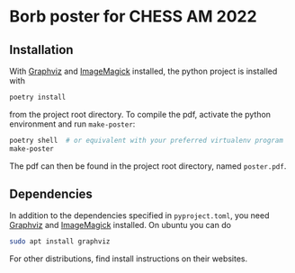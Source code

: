 # Borb poster for CHESS AM 2022

## Installation

With [Graphviz] and [ImageMagick] installed, the python project is installed with

```sh
poetry install
```

from the project root directory. To compile the pdf, activate the python environment and
run `make-poster`:

```sh
poetry shell  # or equivalent with your preferred virtualenv program
make-poster
```

The pdf can then be found in the project root directory, named `poster.pdf`.

## Dependencies

In addition to the dependencies specified in `pyproject.toml`, you need [Graphviz] and
[ImageMagick] installed. On ubuntu you can do

```sh
sudo apt install graphviz
```

For other distributions, find install instructions on their websites.

[graphviz]: https://www.graphviz.org/
[imagemagick]: https://imagemagick.org/script/index.php
